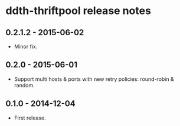 ddth-thriftpool release notes
=============================

0.2.1.2 - 2015-06-02
------------------
- Minor fix.


0.2.0 - 2015-06-01
------------------
- Support multi hosts & ports with new retry policies: round-robin & random.


0.1.0 - 2014-12-04
------------------
- First release.
